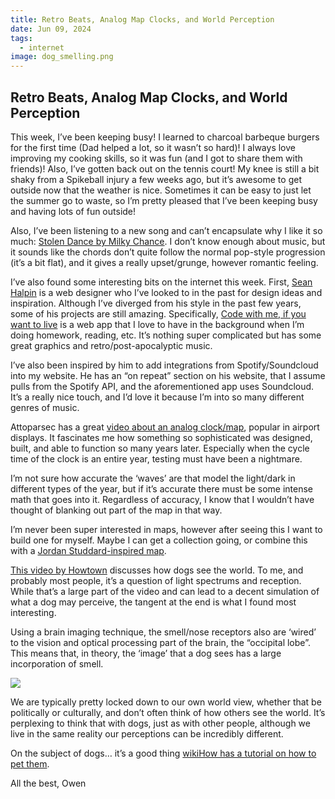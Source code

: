 ```yaml
---
title: Retro Beats, Analog Map Clocks, and World Perception
date: Jun 09, 2024
tags:
  - internet
image: dog_smelling.png
---
```

## Retro Beats, Analog Map Clocks, and World Perception

This week, I’ve been keeping busy! I learned to charcoal barbeque burgers for the first time (Dad helped a lot, so it wasn’t so hard)! I always love improving my cooking skills, so it was fun (and I got to share them with friends)! Also, I’ve gotten back out on the tennis court! My knee is still a bit shaky from a Spikeball injury a few weeks ago, but it’s awesome to get outside now that the weather is nice. Sometimes it can be easy to just let the summer go to waste, so I’m pretty pleased that I’ve been keeping busy and having lots of fun outside!

Also, I’ve been listening to a new song and can’t encapsulate why I like it so much: [Stolen Dance by Milky Chance](https://open.spotify.com/track/0ZfByLXCeKchuj7zi1CJ0S?si=fbbae0eda3574caa). I don’t know enough about music, but it sounds like the chords don’t quite follow the normal pop-style progression (it’s a bit flat), and it gives a really upset/grunge, however romantic feeling.

I’ve also found some interesting bits on the internet this week. First, [Sean Halpin](https://www.seanhalpin.xyz/) is a web designer who I’ve looked to in the past for design ideas and inspiration. Although I’ve diverged from his style in the past few years, some of his projects are still amazing. Specifically, [Code with me, if you want to live](https://www.codewithme.app/) is a web app that I love to have in the background when I’m doing homework, reading, etc. It’s nothing super complicated but has some great graphics and retro/post-apocalyptic music.

I’ve also been inspired by him to add integrations from Spotify/Soundcloud into my website. He has an “on repeat” section on his website, that I assume pulls from the Spotify API, and the aforementioned app uses Soundcloud. It’s a really nice touch, and I’d love it because I’m into so many different genres of music.

Attoparsec has a great [video about an analog clock/map](https://www.youtube.com/watch?v=z2EUPDSabY0&t=1s), popular in airport displays. It fascinates me how something so sophisticated was designed, built, and able to function so many years later. Especially when the cycle time of the clock is an entire year, testing must have been a nightmare.

I’m not sure how accurate the ‘waves’ are that model the light/dark in different types of the year, but if it’s accurate there must be some intense math that goes into it. Regardless of accuracy, I know that I wouldn’t have thought of blanking out part of the map in that way.

I’m never been super interested in maps, however after seeing this I want to build one for myself. Maybe I can get a collection going, or combine this with a [Jordan Studdard-inspired map](https://www.youtube.com/watch?v=cKEkBgPU-1M).

[This video by Howtown](https://www.youtube.com/watch?v=EJXG-5mZfJM&t=3s) discusses how dogs see the world. To me, and probably most people, it’s a question of light spectrums and reception. While that’s a large part of the video and can lead to a decent simulation of what a dog may perceive, the tangent at the end is what I found most interesting.

Using a brain imaging technique, the smell/nose receptors also are ‘wired’ to the vision and optical processing part of the brain, the “occipital lobe”. This means that, in theory, the ‘image’ that a dog sees has a large incorporation of smell.

![](dog_smelling.png)

We are typically pretty locked down to our own world view, whether that be politically or culturally, and don’t often think of how others see the world. It’s perplexing to think that with dogs, just as with other people, although we live in the same reality our perceptions can be incredibly different.

On the subject of dogs… it’s a good thing [wikiHow has a tutorial on how to pet them](https://www.youtube.com/watch?v=PZ9rLkAiHi8).

All the best,
Owen
